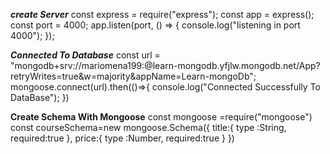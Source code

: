 
***************create Server***************
const express = require("express");
const app = express();
const port = 4000;
app.listen(port, () => {
  console.log("listening in port 4000");
});



***************Connected To Database***************
const url =
  "mongodb+srv://mariomena199:<Password>@learn-mongodb.yfjlw.mongodb.net/App?retryWrites=true&w=majority&appName=Learn-mongoDb";
mongoose.connect(url).then(()=>{
  console.log("Connected Successfully To DataBase");
})


************Create Schema With Mongoose************ 
const mongoose =require("mongoose")
const courseSchema=new mongoose.Schema({
title:{
  type :String,
  required:true
},
price:{
  type :Number,
  required:true
}
})
